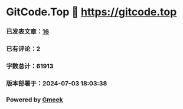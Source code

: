 # GitCode.Top :link: https://gitcode.top 
### 已发表文章：[16](https://gitcode.top/tag.html) 
### 已有评论：2 
### 字数总计：61913 
### 版本部署于：2024-07-03 18:03:38 
### Powered by [Gmeek](https://github.com/Meekdai/Gmeek)
